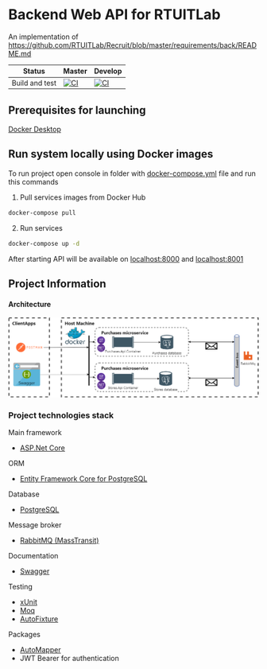 # Backend Web API for RTUITLab
An implementation of https://github.com/RTUITLab/Recruit/blob/master/requirements/back/README.md

| Status | Master | Develop |
| ------ | ---- | ---- |
|  Build and  test  | [![CI](https://github.com/Inozpavel/RTUITLabBackend/actions/workflows/dotnet.yml/badge.svg?branch=master&event=push)](https://github.com/Inozpavel/RTUITLabBackend/actions/workflows/dotnet.yml)| [![CI](https://github.com/Inozpavel/RTUITLabBackend/actions/workflows/dotnet.yml/badge.svg?branch=dev&event=push)](https://github.com/Inozpavel/RTUITLabBackend/actions/workflows/dotnet.yml) |

## Prerequisites for launching

[Docker Desktop](https://www.docker.com/products/docker-desktop)

## Run system locally using Docker images

To run project open console in folder with [docker-compose.yml](docker-compose.yml?raw=true) file and run this commands

1. Pull services images from Docker Hub

```cmd
docker-compose pull
```

2. Run services

```cmd
docker-compose up -d
```

After starting API will be available on [localhost:8000](http://localhost:8000)
and [localhost:8001](http://localhost:8001)

## Project Information

#### Architecture
![Architecture](Architecture.png)
### Project technologies stack

Main framework
- [ASP.Net Core](https://dotnet.microsoft.com/apps/aspnet)

ORM
- [Entity Framework Core for PostgreSQL](https://github.com/npgsql/efcore.pg)

Database
- [PostgreSQL](https://www.postgresql.org/)

Message broker
- [RabbitMQ (MassTransit)](https://masstransit-project.com/usage/transports/rabbitmq.html)

Documentation
- [Swagger](https://github.com/domaindrivendev/Swashbuckle.AspNetCore)

Testing

- [xUnit](https://github.com/xunit/xunit)
- [Moq](https://github.com/moq/moq4)
- [AutoFixture](https://github.com/AutoFixture/AutoFixture)

Packages

- [AutoMapper](https://github.com/AutoMapper/AutoMapper)
- JWT Bearer for authentication